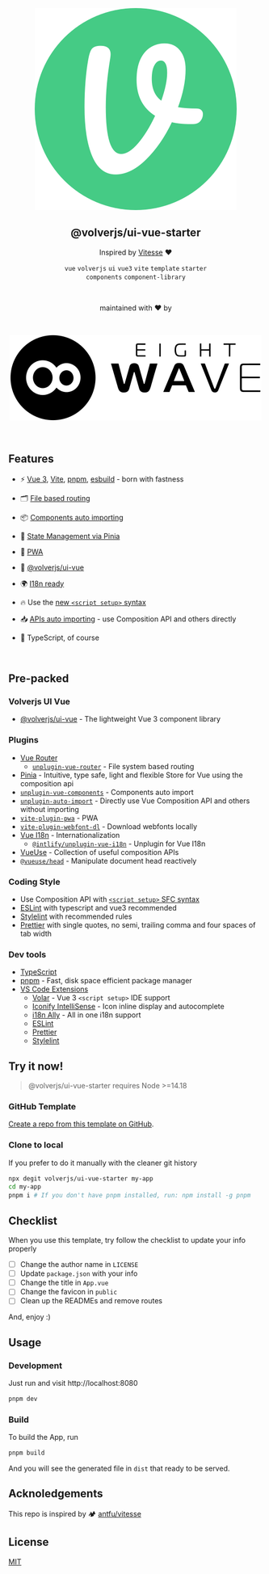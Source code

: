 <div align="center">

[![volverjs](public/volverjs.svg)](https://volverjs.github.io/style)

## @volverjs/ui-vue-starter

Inspired by [Vitesse](https://github.com/antfu/vitesse) ❤

`vue` `volverjs` `ui` `vue3` `vite` `template` `starter`\
`components` `component-library`

<br>

maintained with ❤️ by

<br>

[![8 Wave](public/8wave.svg)](https://8wave.it)

<br>

</div>

## Features

-   ⚡️ [Vue 3](https://github.com/vuejs/core), [Vite](https://github.com/vitejs/vite), [pnpm](https://pnpm.io/), [esbuild](https://github.com/evanw/esbuild) - born with fastness

-   🗂 [File based routing](./src/pages)

-   📦 [Components auto importing](./src/components)

-   🍍 [State Management via Pinia](https://pinia.vuejs.org/)

-   📲 [PWA](https://github.com/antfu/vite-plugin-pwa)

-   🎨 [@volverjs/ui-vue](https://github.com/volverjs/ui-vue)

-   🌍 [I18n ready](./locales)

-   🔥 Use the [new `<script setup>` syntax](https://github.com/vuejs/rfcs/pull/227)

-   📥 [APIs auto importing](https://github.com/antfu/unplugin-auto-import) - use Composition API and others directly

-   🦾 TypeScript, of course

<br>

## Pre-packed

### Volverjs UI Vue

-   [@volverjs/ui-vue](https://github.com/volverjs/ui-vue) - The lightweight Vue 3 component library

### Plugins

-   [Vue Router](https://github.com/vuejs/router)
    -   [`unplugin-vue-router`](https://github.com/posva/unplugin-vue-router) - File system based routing
-   [Pinia](https://pinia.vuejs.org) - Intuitive, type safe, light and flexible Store for Vue using the composition api
-   [`unplugin-vue-components`](https://github.com/antfu/unplugin-vue-components) - Components auto import
-   [`unplugin-auto-import`](https://github.com/antfu/unplugin-auto-import) - Directly use Vue Composition API and others without importing
-   [`vite-plugin-pwa`](https://github.com/antfu/vite-plugin-pwa) - PWA
-   [`vite-plugin-webfont-dl`](https://github.com/feat-agency/vite-plugin-webfont-dl) - Download webfonts locally
-   [Vue I18n](https://github.com/intlify/vue-i18n-next) - Internationalization
    -   [`@intlify/unplugin-vue-i18n`](https://github.com/intlify/bundle-tools/tree/main/packages/unplugin-vue-i18n) - Unplugin for Vue I18n
-   [VueUse](https://github.com/antfu/vueuse) - Collection of useful composition APIs
-   [`@vueuse/head`](https://github.com/vueuse/head) - Manipulate document head reactively

### Coding Style

-   Use Composition API with [`<script setup>` SFC syntax](https://github.com/vuejs/rfcs/pull/227)
-   [ESLint](https://eslint.org/) with typescript and vue3 recommended
-   [Stylelint](https://stylelint.io/) with recommended rules
-   [Prettier](https://prettier.io/) with single quotes, no semi, trailing comma and four spaces of tab width

### Dev tools

-   [TypeScript](https://www.typescriptlang.org/)
-   [pnpm](https://pnpm.js.org/) - Fast, disk space efficient package manager
-   [VS Code Extensions](./.vscode/extensions.json)
    -   [Volar](https://marketplace.visualstudio.com/items?itemName=Vue.volar) - Vue 3 `<script setup>` IDE support
    -   [Iconify IntelliSense](https://marketplace.visualstudio.com/items?itemName=antfu.iconify) - Icon inline display and autocomplete
    -   [i18n Ally](https://marketplace.visualstudio.com/items?itemName=lokalise.i18n-ally) - All in one i18n support
    -   [ESLint](https://marketplace.visualstudio.com/items?itemName=dbaeumer.vscode-eslint)
    -   [Prettier](https://marketplace.visualstudio.com/items?itemName=esbenp.prettier-vscode)
    -   [Stylelint](https://marketplace.visualstudio.com/items?itemName=stylelint.vscode-stylelint)

## Try it now!

> @volverjs/ui-vue-starter requires Node >=14.18

### GitHub Template

[Create a repo from this template on GitHub](https://github.com/volverjs/ui-vue-starter/generate).

### Clone to local

If you prefer to do it manually with the cleaner git history

```bash
npx degit volverjs/ui-vue-starter my-app
cd my-app
pnpm i # If you don't have pnpm installed, run: npm install -g pnpm
```

## Checklist

When you use this template, try follow the checklist to update your info properly

-   [ ] Change the author name in `LICENSE`
-   [ ] Update `package.json` with your info
-   [ ] Change the title in `App.vue`
-   [ ] Change the favicon in `public`
-   [ ] Clean up the READMEs and remove routes

And, enjoy :)

## Usage

### Development

Just run and visit http://localhost:8080

```bash
pnpm dev
```

### Build

To build the App, run

```bash
pnpm build
```

And you will see the generated file in `dist` that ready to be served.

## Acknoledgements

This repo is inspired by 🏕 [antfu/vitesse](https://github.com/antfu/vitesse)

## License

[MIT](http://opensource.org/licenses/MIT)
